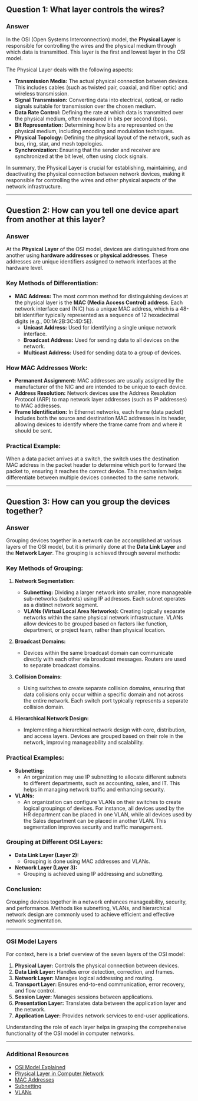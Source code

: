 ## Question 1: What layer controls the wires?

### Answer

In the OSI (Open Systems Interconnection) model, the **Physical Layer** is responsible for controlling the wires and the physical medium through which data is transmitted. This layer is the first and lowest layer in the OSI model.

The Physical Layer deals with the following aspects:

- **Transmission Media:** The actual physical connection between devices. This includes cables (such as twisted pair, coaxial, and fiber optic) and wireless transmission.
- **Signal Transmission:** Converting data into electrical, optical, or radio signals suitable for transmission over the chosen medium.
- **Data Rate Control:** Defining the rate at which data is transmitted over the physical medium, often measured in bits per second (bps).
- **Bit Representation:** Determining how bits are represented on the physical medium, including encoding and modulation techniques.
- **Physical Topology:** Defining the physical layout of the network, such as bus, ring, star, and mesh topologies.
- **Synchronization:** Ensuring that the sender and receiver are synchronized at the bit level, often using clock signals.

In summary, the Physical Layer is crucial for establishing, maintaining, and deactivating the physical connection between network devices, making it responsible for controlling the wires and other physical aspects of the network infrastructure.

---

## Question 2: How can you tell one device apart from another at this layer?

### Answer

At the **Physical Layer** of the OSI model, devices are distinguished from one another using **hardware addresses** or **physical addresses**. These addresses are unique identifiers assigned to network interfaces at the hardware level.

### Key Methods of Differentiation:

- **MAC Address:** The most common method for distinguishing devices at the physical layer is the **MAC (Media Access Control) address**. Each network interface card (NIC) has a unique MAC address, which is a 48-bit identifier typically represented as a sequence of 12 hexadecimal digits (e.g., 00:1A:2B:3C:4D:5E).
  - **Unicast Address:** Used for identifying a single unique network interface.
  - **Broadcast Address:** Used for sending data to all devices on the network.
  - **Multicast Address:** Used for sending data to a group of devices.

### How MAC Addresses Work:

- **Permanent Assignment:** MAC addresses are usually assigned by the manufacturer of the NIC and are intended to be unique to each device.
- **Address Resolution:** Network devices use the Address Resolution Protocol (ARP) to map network layer addresses (such as IP addresses) to MAC addresses.
- **Frame Identification:** In Ethernet networks, each frame (data packet) includes both the source and destination MAC addresses in its header, allowing devices to identify where the frame came from and where it should be sent.

### Practical Example:

When a data packet arrives at a switch, the switch uses the destination MAC address in the packet header to determine which port to forward the packet to, ensuring it reaches the correct device. This mechanism helps differentiate between multiple devices connected to the same network.

---

## Question 3: How can you group the devices together?

### Answer

Grouping devices together in a network can be accomplished at various layers of the OSI model, but it is primarily done at the **Data Link Layer** and the **Network Layer**. The grouping is achieved through several methods:

### Key Methods of Grouping:

1. **Network Segmentation:**
   - **Subnetting:** Dividing a larger network into smaller, more manageable sub-networks (subnets) using IP addresses. Each subnet operates as a distinct network segment.
   - **VLANs (Virtual Local Area Networks):** Creating logically separate networks within the same physical network infrastructure. VLANs allow devices to be grouped based on factors like function, department, or project team, rather than physical location.

2. **Broadcast Domains:**
   - Devices within the same broadcast domain can communicate directly with each other via broadcast messages. Routers are used to separate broadcast domains.

3. **Collision Domains:**
   - Using switches to create separate collision domains, ensuring that data collisions only occur within a specific domain and not across the entire network. Each switch port typically represents a separate collision domain.

4. **Hierarchical Network Design:**
   - Implementing a hierarchical network design with core, distribution, and access layers. Devices are grouped based on their role in the network, improving manageability and scalability.

### Practical Examples:

- **Subnetting:**
  - An organization may use IP subnetting to allocate different subnets to different departments, such as accounting, sales, and IT. This helps in managing network traffic and enhancing security.
- **VLANs:**
  - An organization can configure VLANs on their switches to create logical groupings of devices. For instance, all devices used by the HR department can be placed in one VLAN, while all devices used by the Sales department can be placed in another VLAN. This segmentation improves security and traffic management.

### Grouping at Different OSI Layers:

- **Data Link Layer (Layer 2):** 
  - Grouping is done using MAC addresses and VLANs.
- **Network Layer (Layer 3):**
  - Grouping is achieved using IP addressing and subnetting.

### Conclusion:

Grouping devices together in a network enhances manageability, security, and performance. Methods like subnetting, VLANs, and hierarchical network design are commonly used to achieve efficient and effective network segmentation.

---

### OSI Model Layers

For context, here is a brief overview of the seven layers of the OSI model:

1. **Physical Layer:** Controls the physical connection between devices.
2. **Data Link Layer:** Handles error detection, correction, and frames.
3. **Network Layer:** Manages logical addressing and routing.
4. **Transport Layer:** Ensures end-to-end communication, error recovery, and flow control.
5. **Session Layer:** Manages sessions between applications.
6. **Presentation Layer:** Translates data between the application layer and the network.
7. **Application Layer:** Provides network services to end-user applications.

Understanding the role of each layer helps in grasping the comprehensive functionality of the OSI model in computer networks.

---

### Additional Resources

- [OSI Model Explained](https://www.cloudflare.com/learning/ddos/glossary/open-systems-interconnection-model-osi/)
- [Physical Layer in Computer Network](https://www.geeksforgeeks.org/physical-layer-in-osi-model/)
- [MAC Addresses](https://www.lifewire.com/definition-of-mac-address-817508)
- [Subnetting](https://www.cisco.com/c/en/us/support/docs/ip/routing-information-protocol-rip/13788-3.html)
- [VLANs](https://www.cisco.com/c/en/us/tech/lan-switching/vlan-virtual-local-area-network/index.html)

